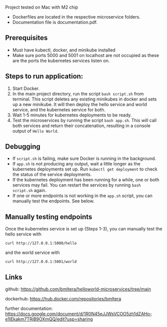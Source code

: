 Project tested on Mac with M2 chip

- Dockerfiles are located in the respective microservice folders.
- Documentation file is documentation.pdf.

## Prerequisites
- Must have kubectl, docker, and minikube installed
- Make sure ports 5000 and 5001 on localhost are not occupied as these are the ports the kubernetes services listen on.

## Steps to run application:
1. Start Docker.
2. In the main project directory, run the script `bash script.sh` from terminal. This script deletes any existing minikubes in docker and sets up a new minikube. It will then deploy the hello service and world service, and the kubernetes service for both. 
3. Wait 1-5 minutes for kubernetes deployments to be ready.
4. Test the microservices by running the script `bash app.sh`. This will call both services and return their concatenation, resulting in a console output of `Hello World`.

## Debugging
- If `script.sh` is failing, make sure Docker is running in the background.
- If `app.sh` is not producing any output, wait a little longer as the kubernetes deployments set up. Run `kubectl get deployment` to check the status of the service deployments.
- If the kubernetes deployment has been running for a while, one or both services may fail. You can restart the services by running `bash script.sh` again.
- If one or more endpoints is not working in the `app.sh` script, you can manually test the endpoints. See below.

## Manually testing endpoints
Once the kubernetes service is set up (Steps 1-3), you can manually test the hello service with 

`curl http://127.0.0.1:5000/hello` 

and the world service with

`curl http://127.0.0.1:5001/world`


## Links
github: https://github.com/bmltera/helloworld-microservices/tree/main

dockerhub: https://hub.docker.com/repositories/bmltera

further documentation: https://docs.google.com/document/d/1R0N45eJJWsVCOO5zh1dZAHo-e1IEkakm7TRjB9OXmQQ/edit?usp=sharing
